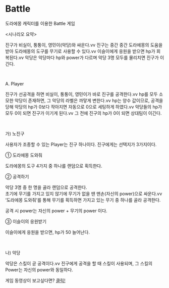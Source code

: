 # Battle
도라에몽 캐릭터를 이용한 Battle 게임



<시나리오 요약>

진구가 비실이, 퉁퉁이, 영민이(악당)와 싸운다.vv 
진구는 중간 중간 도라에몽의 도움을 받아 도라에몽의 도구를 무기로 사용할 수 있다.vv
이슬이에게 응원을 받으면 hp가 회복된다.vv
악당은 악당마다 hp와 power가 다르며 악당 3명 모두를 물리치면 진구가 이긴다.

​

 A.   Player

진구가 선공격을 하면 비실이, 퉁퉁이, 영민이가 바로 진구를 공격한다.vv
hp를 모두 소모한 악당이 존재하면, 그 악당의 라벨은 까맣게 변한다.vv
hp는 양수 값이므로, 공격을 당해 악당의 hp가 0보다 작아지면 자동으로 0으로 세팅하게 하였다.vv
악당들의 hp가 모두 0이 되면 진구가 이기게 된다.vv
그 전에 진구의 hp가 0이 되면 상대팀이 이긴다.

​

가) 노진구

사용자가 조종할 수 있는 Player는 진구 하나이다. 진구에게는 선택지가 3가지이다.

①    도라에몽 도와줘

도라에몽의 도구 4가지 중 하나를 랜덤으로 획득한다.

②    공격하기

악당 3명 중 한 명을 골라 랜덤으로 공격한다.   
초기에 무기를 가지고 있지 않기에 무기가 없을 땐 맨손(자신의 power)으로 싸운다.vv
‘도라에몽 도와줘’를 통해 무기를 획득하면 가지고 있는 무기 중 하나를 골라 공격한다.

공격 시 power는 자신의 power + 무기의 power 이다.

③    이슬이의 응원받기

이슬이에게 응원을 받으면, hp가 50 늘어난다.

​

나) 악당

악당은 스킬이 곧 공격이다.vv 
진구에게 공격을 할 때 스킬이 사용되며, 그 스킬의 Power는 자신의 power와 동일하다.

게임 동영상이 보고싶다면? [클릭!](https://www.youtube.com/watch?v=WchMBdsapSA)
